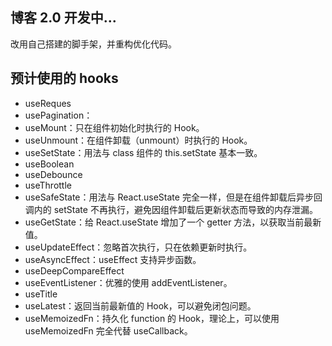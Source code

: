 ## 博客 2.0 开发中...

改用自己搭建的脚手架，并重构优化代码。

## 预计使用的 hooks

- useReques
- usePagination：
- useMount：只在组件初始化时执行的 Hook。
- useUnmount：在组件卸载（unmount）时执行的 Hook。
- useSetState：用法与 class 组件的 this.setState 基本一致。
- useBoolean
- useDebounce
- useThrottle
- useSafeState：用法与 React.useState 完全一样，但是在组件卸载后异步回调内的 setState 不再执行，避免因组件卸载后更新状态而导致的内存泄漏。
- useGetState：给 React.useState 增加了一个 getter 方法，以获取当前最新值。
- useUpdateEffect：忽略首次执行，只在依赖更新时执行。
- useAsyncEffect：useEffect 支持异步函数。
- useDeepCompareEffect
- useEventListener：优雅的使用 addEventListener。
- useTitle
- useLatest：返回当前最新值的 Hook，可以避免闭包问题。
- useMemoizedFn：持久化 function 的 Hook，理论上，可以使用 useMemoizedFn 完全代替 useCallback。
